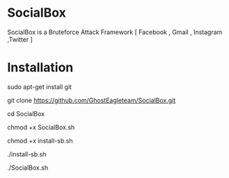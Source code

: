 # SocialBox
SocialBox is a Bruteforce Attack Framework [ Facebook , Gmail , Instagram ,Twitter ]
# Installation
sudo apt-get install git 

git clone https://github.com/GhostEagleteam/SocialBox.git 

cd SocialBox 

chmod +x SocialBox.sh 

chmod +x install-sb.sh 

./install-sb.sh 

./SocialBox.sh
